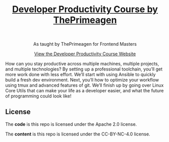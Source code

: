 <h1 align="center"><a href="https://frontendmasters.com/courses/developer-productivity/">Developer Productivity Course by ThePrimeagen</a></h1> <br>

<p align="center">
 As taught by ThePrimeagen for Frontend Masters
</p>

<p align="center">
  <a href="https://theprimeagen.github.io/dev-productivity/">View the Developer Productivity Course Website</a>
</p>

How can you stay productive across multiple machines, multiple projects, and multiple technologies? By setting up a professional toolchain, you’ll get more work done with less effort. We’ll start with using Ansible to quickly build a fresh dev environment. Next, you’ll how to optimize your workflow using tmux and advanced features of git. We’ll finish up by going over Linux Core Utils that can make your life as a developer easier, and what the future of programming could look like!

## License

The **code** is this repo is licensed under the Apache 2.0 license.

The **content** is this repo is licensed under the CC-BY-NC-4.0 license.
